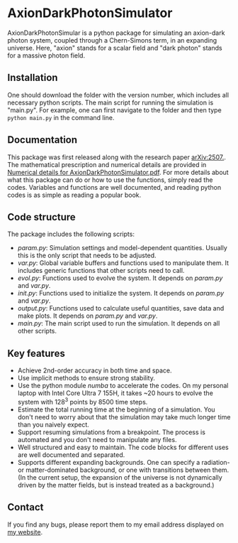 # AxionDarkPhotonSimulator
AxionDarkPhotonSimular is a python package for simulating an axion-dark photon system, coupled through a Chern-Simons term, in an expanding universe. Here, "axion" stands for a scalar field and "dark photon" stands for a massive photon field.

## Installation
One should download the folder with the version number, which includes all necessary python scripts. The main script for running the simulation is "main.py". For example, one can first navigate to the folder and then type `python main.py` in the command line.

## Documentation
This package was first released along with the research paper [arXiv:2507.](...). The mathematical prescription and numerical details are provided in [Numerical details for AxionDarkPhotonSimulator.pdf](...). For more details about what this package can do or how to use the functions, simply read the codes. Variables and functions are well documented, and reading python codes is as simple as reading a popular book. 

## Code structure
The package includes the following scripts:
- *param.py*: Simulation settings and model-dependent quantities. Usually this is the only script that needs to be adjusted.
- *var.py*: Global variable buffers and functions used to manipulate them. It includes generic functions that other scripts need to call.
- *evol.py*: Functions used to evolve the system. It depends on *param.py* and *var.py*.
- *init.py*: Functions used to initialize the system. It depends on *param.py* and *var.py*.
- *output.py*: Functions used to calculate useful quantities, save data and make plots. It depends on *param.py* and *var.py*.
- *main.py*: The main script used to run the simulation. It depends on all other scripts.

## Key features
- Achieve 2nd-order accuracy in both time and space.
- Use implicit methods to ensure strong stability.
- Use the python module *numba* to accelerate the codes. On my personal laptop with Intel Core Ultra 7 155H, it takes ~20 hours to evolve the system with $128^3$ points by 8500 time steps.
- Estimate the total running time at the beginning of a simulation. You don't need to worry about that the simulation may take much longer time than you naively expect.
- Support resuming simulations from a breakpoint. The process is automated and you don't need to manipulate any files.
- Well structured and easy to maintain. The code blocks for different uses are well documented and separated.
- Supports different expanding backgrounds. One can specify a radiation- or matter-dominated background, or one with transitions between them. (In the current setup, the expansion of the universe is not dynamically driven by the matter fields, but is instead treated as a background.)

## Contact
If you find any bugs, please report them to my email address displayed on [my website](https://hongyi18.github.io/).
